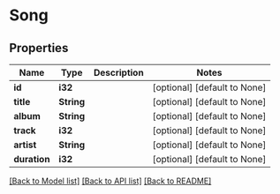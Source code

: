 # Song

## Properties
Name | Type | Description | Notes
------------ | ------------- | ------------- | -------------
**id** | **i32** |  | [optional] [default to None]
**title** | **String** |  | [optional] [default to None]
**album** | **String** |  | [optional] [default to None]
**track** | **i32** |  | [optional] [default to None]
**artist** | **String** |  | [optional] [default to None]
**duration** | **i32** |  | [optional] [default to None]

[[Back to Model list]](../README.md#documentation-for-models) [[Back to API list]](../README.md#documentation-for-api-endpoints) [[Back to README]](../README.md)


